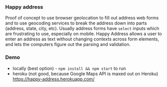 ### Happy address

Proof of concept to use browser geolocation to fill out address web forms and to use geocoding services to break the address down into parts (address, state, city, etc). Usually address forms have `select` inputs which are frustrating to use, especially on mobile. Happy Address allows a user to enter an address as text without changing contexts across form elements, and lets the computers figure out the parsing and validation.

### Demo

- locally (best option) - `npm install && npm start` to run
- heroku (not good, because Google Maps API is maxed out on Heroku) https://happy-address.herokuapp.com/

